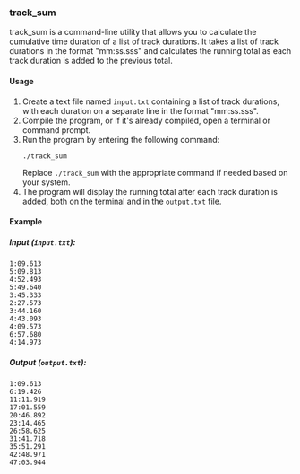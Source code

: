 ### track_sum

track_sum is a command-line utility that allows you to calculate the cumulative time duration of a list of track durations. It takes a list of track durations in the format "mm:ss.sss" and calculates the running total as each track duration is added to the previous total.

#### Usage

1. Create a text file named `input.txt` containing a list of track durations, with each duration on a separate line in the format "mm:ss.sss".
2. Compile the program, or if it's already compiled, open a terminal or command prompt.
3. Run the program by entering the following command:
   ```shell
   ./track_sum
   ```
   Replace `./track_sum` with the appropriate command if needed based on your system.
4. The program will display the running total after each track duration is added, both on the terminal and in the `output.txt` file.

#### Example

##### Input (`input.txt`):

```
1:09.613
5:09.813
4:52.493
5:49.640
3:45.333
2:27.573
3:44.160
4:43.093
4:09.573
6:57.680
4:14.973
```

##### Output (`output.txt`):

```
1:09.613
6:19.426
11:11.919
17:01.559
20:46.892
23:14.465
26:58.625
31:41.718
35:51.291
42:48.971
47:03.944
```
